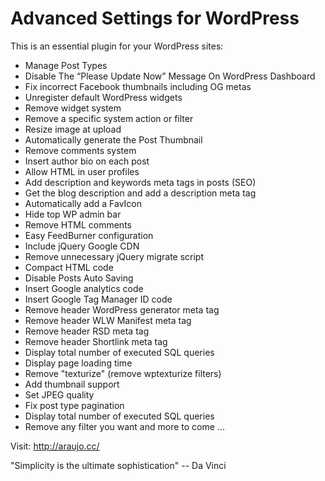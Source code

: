 Advanced Settings for WordPress
===============

This is an essential plugin for your WordPress sites:

- Manage Post Types
- Disable The “Please Update Now” Message On WordPress Dashboard
- Fix incorrect Facebook thumbnails including OG metas
- Unregister default WordPress widgets
- Remove widget system
- Remove a specific system action or filter
- Resize image at upload
- Automatically generate the Post Thumbnail
- Remove comments system
- Insert author bio on each post
- Allow HTML in user profiles
- Add description and keywords meta tags in posts (SEO)
- Get the blog description and add a description meta tag
- Automatically add a FavIcon
- Hide top WP admin bar
- Remove HTML comments
- Easy FeedBurner configuration
- Include jQuery Google CDN
- Remove unnecessary jQuery migrate script
- Compact HTML code
- Disable Posts Auto Saving
- Insert Google analytics code
- Insert Google Tag Manager ID code
- Remove header WordPress generator meta tag
- Remove header WLW Manifest meta tag
- Remove header RSD meta tag
- Remove header Shortlink meta tag
- Display total number of executed SQL queries
- Display page loading time
- Remove "texturize" (remove wptexturize filters)
- Add thumbnail support
- Set JPEG quality
- Fix post type pagination
- Display total number of executed SQL queries
- Remove any filter you want
and more to come ...

Visit: http://araujo.cc/

"Simplicity is the ultimate sophistication" -- Da Vinci
